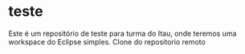 # teste
Este é um repositório de teste para turma do Itau, onde teremos uma workspace do Eclipse simples.
Clone do repositorio remoto